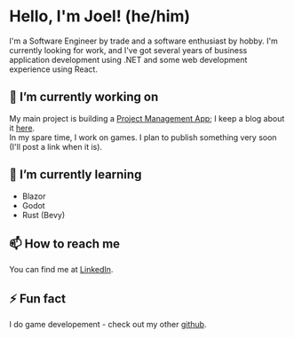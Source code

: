 # Hello, I'm Joel! (he/him)
I'm a Software Engineer by trade and a software enthusiast by hobby. I'm currently looking for work, and I've got several years of business application development using .NET and some web development experience using React.

## 🔭 I’m currently working on
My main project is building a [Project Management App](https://github.com/JoelWakefield/ProjectManagementApp); I keep a blog about it [here](https://github.com/JoelWakefield/blog/blob/main/ProjectManagementApp.md).\
In my spare time, I work on games. I plan to publish something very soon (I'll post a link when it is).

## 🌱 I’m currently learning
- Blazor
- Godot
- Rust (Bevy)

## 📫 How to reach me
You can find me at [LinkedIn](https://www.linkedin.com/in/joel-t-wakefield/).

## ⚡ Fun fact
I do game developement - check out my other [github](https://github.com/Wake1st).
